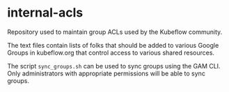 # internal-acls

Repository used to maintain group ACLs used by the Kubeflow community.

The text files contain lists of folks that should be added
to various Google Groups in kubeflow.org that control
access to various shared resources.

The script `sync_groups.sh` can be used to sync groups
using the GAM CLI. Only administrators with appropriate
permissions will be able to sync groups.
